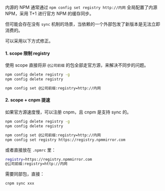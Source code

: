 内源的 NPM 通常通过 `npm config set registry http://内网` 全局配置了内源 NPM，采用 T+1 进行官方 NPM 的缓存同步。

但可能会存在没有 `sync` 机制的场景，当依赖的一个外部包发了新版本是无法立即消费的。

可以采用以下方式修正。

#### 1. scope 限制 registry

使用 scope 直接将非 `@公司前缀` 的包全部走官方源，来解决不同步的问题。



```bash
npm config delete registry -g
npm config delete registry

npm config set @公司前缀:registry=http://内网
```

#### 2. scope + cnpm 提速

如果官方源速度慢，可以注册 cnpm，且 cnpm 是支持 sync 的。


```bash
npm config delete registry -g
npm config delete registry

npm config set @公司前缀:registry=http://内网
npm config set registry https://registry.npmmirror.com
```

或者直接放在 `.npmrc` 里：

```bash
registry=https://registry.npmmirror.com
@公司前缀:registry=http://内网
```

需要同部包，直接：

```bash
cnpm sync xxx
```
